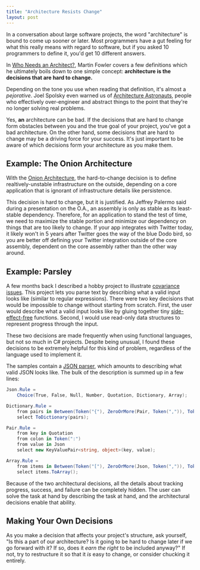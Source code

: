 ```yaml
---
title: "Architecture Resists Change"
layout: post
---
```



In a conversation about large software projects, the word "architecture" is bound to come up sooner or later.  Most programmers have a gut feeling for what this really means with regard to software, but if you asked 10 programmers to define it, you'd get 10 different answers.

In <a href="http://martinfowler.com/ieeeSoftware/whoNeedsArchitect.pdf">Who Needs an Architect?</a>, Martin Fowler covers a few definitions which he ultimately boils down to one simple concept: **architecture is the decisions that are hard to change.**

Depending on the tone you use when reading that definition, it's almost a *pejorative*.  Joel Spolsky even warned us of <a href="http://www.joelonsoftware.com/articles/fog0000000018.html">Architecture Astronauts</a>, people who effectively over-engineer and abstract things to the point that they're no longer solving real problems.

Yes, **an** architecture can be bad.  If the decisions that are hard to change form obstacles between you and the true goal of your project, you've got a bad architecture.  On the other hand, some decisions that are hard to change may be a driving force for your success.  It's just important to be aware of which decisions form your architecture as you make them.

## Example: The Onion Architecture

With the <a href="http://www.headspring.com/onion-architecture-part-4-after-four-years/">Onion Architecture</a>, the hard-to-change decision is to define realtively-unstable infrastructure on the outside, depending on a core application that is ignorant of infrastructure details like persistence.

This decision is hard to change, but it is justified.  As Jeffrey Palermo said during a presentation on the O.A., an assembly is only as stable as its least-stable dependency.  Therefore, for an application to stand the test of time, we need to maximize the stable portion and minimize our dependency on things that are too likely to change.  If your app integrates with Twitter today, it likely won't in 5 years after Twitter goes the way of the blue Dodo bird, so you are better off defining your Twitter integration outside of the core assembly, dependent on the core assembly rather than the other way around.

## Example: Parsley

A few months back I described a hobby project to illustrate <a href="http://patrick.lioi.net/2011/11/11/recognizing-covariance-issues-in-your-code/">covariance issues</a>.  This project lets you parse text by describing what a valid input looks like (similar to regular expressions).  There were two key decisions that would be impossible to change without starting from scratch. First, the user would describe what a valid input looks like by gluing together tiny <a href="http://domaindrivendesign.org/node/127">side-effect-free</a> functions. Second, I would use read-only data structures to represent progress through the input.

These two decisions are made frequently when using functional languages, but not so much in C# projects.  Despite being unusual, I found these decisions to be extremely helpful for this kind of problem, regardless of the language used to implement it.

The samples contain a <a href="https://github.com/plioi/parsley/blob/0b0b1cdddab040c1513344f3b768a8c348bed138/src/Parsley.Test/IntegrationTests/Json/JsonGrammar.cs">JSON parser</a>, which amounts to describing what valid JSON looks like.  The bulk of the description is summed up in a few lines:

```cs
Json.Rule =
    Choice(True, False, Null, Number, Quotation, Dictionary, Array);

Dictionary.Rule =
    from pairs in Between(Token("{"), ZeroOrMore(Pair, Token(",")), Token("}"))
    select ToDictionary(pairs);

Pair.Rule =
    from key in Quotation
    from colon in Token(":")
    from value in Json
    select new KeyValuePair<string, object>(key, value);

Array.Rule =
    from items in Between(Token("["), ZeroOrMore(Json, Token(",")), Token("]"))
    select items.ToArray();
```

Because of the two architectural decisions, all the details about tracking progress, success, and failure can be completely hidden.  The user can solve the task at hand by describing the task at hand, and the architectural decisions enable that ability.

## Making Your Own Decisions

As you make a decision that affects your project's structure, ask yourself, "Is this a part of our architecture?  Is it going to be hard to change later if we go forward with it?  If so, does it *earn the right* to be included anyway?"  If not, try to restructure it so that it *is* easy to change, or consider chucking it entirely.
